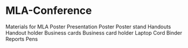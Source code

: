 # MLA-Conference
Materials for MLA Poster Presentation
Poster
Poster stand
Handouts
Handout holder
Business cards
Business card holder
Laptop
Cord
Binder
Reports
Pens

